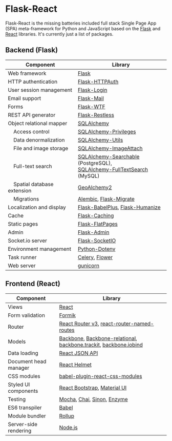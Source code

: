 # Flask-React

Flask-React is the missing batteries included full stack Single Page App (SPA) meta-framework for Python and JavaScript based on the [Flask](http://flask.pocoo.org) and [React](http://reactjs.org) libraries.  It's currently just a list of packages.

## Backend (Flask)

| Component                       | Library |
| ------------------------------- | ------- |
| Web framework                   | [Flask](http://flask.pocoo.org) |
| HTTP authentication             | [Flask-HTTPAuth](https://github.com/miguelgrinberg/Flask-HTTPAuth) |
| User session management         | [Flask-Login](https://github.com/maxcountryman/flask-login) |
| Email support                   | [Flask-Mail](https://github.com/mattupstate/flask-mail) |
| Forms                           | [Flask-WTF](https://github.com/wtforms/flask-wtf) |
| REST API generator              | [Flask-Restless](https://github.com/jfinkels/flask-restless) |
| Object relational mapper        | [SQLAlchemy](http://sqlalchemy.org) |
| &nbsp;&nbsp;&nbsp; Access control                  | [SQLAlchemy-Privileges](http://github.com/FlaskReact/sqlalchemy-privileges) |
| &nbsp;&nbsp;&nbsp; Data denormalization            | [SQLAlchemy-Utils](http://sqlalchemy-utils.readthedocs.io/en/latest/) |
| &nbsp;&nbsp;&nbsp; File and image storage          | [SQLAlchemy-ImageAttach](https://sqlalchemy-imageattach.readthedocs.io) |
| &nbsp;&nbsp;&nbsp; Full-text search                | [SQLAlchemy-Searchable](https://sqlalchemy-searchable.readthedocs.io/) (PostgreSQL),<br> [SQLAlchemy-FullTextSearch](https://github.com/mengzhuo/sqlalchemy-fulltext-search) (MySQL) |
| &nbsp;&nbsp;&nbsp; Spatial database extension      | [GeoAlchemy2](https://geoalchemy-2.readthedocs.io) |
| &nbsp;&nbsp;&nbsp; Migrations                      | [Alembic](http://alembic.zzzcomputing.com), [Flask-Migrate](https://flask-migrate.readthedocs.io/en/latest/) |
| Localization and display        | [Flask-BabelPlus](https://flask-babelplus.readthedocs.io/en/latest/), [Flask-Humanize](https://github.com/vitalk/flask-humanize) |
| Cache                           | [Flask-Caching](https://flask-caching.readthedocs.io/en/latest/) |
| Static pages                    | [Flask-FlatPages](https://flask-flatpages.readthedocs.io/en/latest/) |
| Admin                           | [Flask-Admin](https://flask-admin.readthedocs.io)
| Socket.io server                | [Flask-SocketIO](https://flask-socketio.readthedocs.io/en/latest/index.html) |
| Environment management          | [Python-Dotenv](https://github.com/theskumar/python-dotenv) |
| Task runner                     | [Celery](http://celeryproject.org), [Flower](https://flower.readthedocs.io) |
| Web server                      | [gunicorn](http://gunicorn.org) |

## Frontend (React)

| Component                       | Library |
| ------------------------------- | ------- |
| Views                           | [React](https://reactjs.org/) |
| Form validation                 | [Formik](https://formik.org) |
| Router                          | [React Router v3](https://github.com/ReactTraining/react-router/tree/v3), [react-router-named-routes](https://github.com/adamziel/react-router-named-routes) |
| Models                          | [Backbone](http://backbonejs.org), [Backbone-relational](http://backbonerelational.org), [backbone.trackit](https://github.com/nytimes/backbone.trackit), [backbone.iobind](https://github.com/noveogroup/backbone.iobind) |
| Data loading                    | [React JSON API](https://github.com/FlaskReact/react-jsonapi) |
| Document head manager           | [React Helmet](https://github.com/nfl/react-helmet) |
| CSS modules                     | [babel-plugin-react-css-modules](https://github.com/gajus/babel-plugin-react-css-modules) |
| Styled UI components            | [React Bootstrap](https://react-bootstrap.github.io/), [Material UI](https://material-ui.com/) |
| Testing                         | [Mocha](https://mochajs.org/), [Chai](https://www.chaijs.com/), [Sinon](https://sinonjs.org/), [Enzyme](https://enzymejs.github.io/enzyme/) |
| ES6 transpiler                  | [Babel](https://babeljs.io/) |
| Module bundler                  | [Rollup](https://rollupjs.org) |
| Server-side rendering           | [Node.js](https://nodejs.org/en/) |

